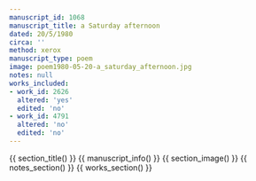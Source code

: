```yaml
---
manuscript_id: 1068
manuscript_title: a Saturday afternoon
dated: 20/5/1980
circa: ''
method: xerox
manuscript_type: poem
image: poem1980-05-20-a_saturday_afternoon.jpg
notes: null
works_included:
- work_id: 2626
  altered: 'yes'
  edited: 'no'
- work_id: 4791
  altered: 'no'
  edited: 'no'
---
```


{{ section_title() }}
{{ manuscript_info() }}
{{ section_image() }}
{{ notes_section() }}
{{ works_section() }}
